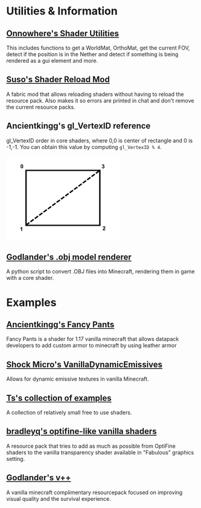 # Utilities & Information

## [Onnowhere's Shader Utilities](https://github.com/onnowhere/core_shaders/blob/master/.shader_utils/vsh_util.glsl)
This includes functions to get a WorldMat, OrthoMat, get the current FOV, detect if the position is in the Nether and detect if something is being rendered as a gui element and more.

## [Suso's Shader Reload Mod](https://www.curseforge.com/minecraft/mc-mods/shader-reload)
A fabric mod that allows reloading shaders without having to reload the resource pack. Also makes it so errors are printed in chat and don't remove the current resource packs.

## Ancientkingg's gl_VertexID reference
gl_VertexID order in core shaders, where 0,0 is center of rectangle and 0 is -1,-1. You can obtain this value by computing `gl_VertexID % 4`.

<img src="images/gl_VertexID_reference.png" width=300px>

## [Godlander's .obj model renderer](https://github.com/Godlander/objmc)
A python script to convert .OBJ files into Minecraft, rendering them in game with a core shader.

# Examples

## [Ancientkingg's Fancy Pants](https://github.com/Ancientkingg/fancyPants)
Fancy Pants is a shader for 1.17 vanilla minecraft that allows datapack developers to add custom armor to minecraft by using leather armor

## [Shock Micro's VanillaDynamicEmissives](https://github.com/ShockMicro/VanillaDynamicEmissives/)
Allows for dynamic emissive textures in vanilla Minecraft.

## [Ts's collection of examples](https://github.com/McTsts/mc-core-shaders)
A collection of relatively small free to use shaders.

## [bradleyq's optifine-like vanilla shaders](https://github.com/bradleyq/mc_vanilla_shaders)
A resource pack that tries to add as much as possible from OptiFine shaders to the vanilla transparency shader available in "Fabulous" graphics setting.

## [Godlander's v++](https://github.com/Godlander/vpp)
A vanilla minecraft complimentary resourcepack focused on improving visual quality and the survival experience.
